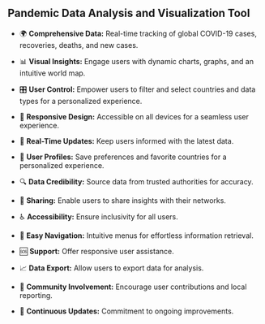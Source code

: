 ## **Pandemic Data Analysis and Visualization Tool**

- 🌍 **Comprehensive Data:** Real-time tracking of global COVID-19 cases, recoveries, deaths, and new cases.

- 📊 **Visual Insights:** Engage users with dynamic charts, graphs, and an intuitive world map.

- 🎛️ **User Control:** Empower users to filter and select countries and data types for a personalized experience.

- 📱 **Responsive Design:** Accessible on all devices for a seamless user experience.

- 🔄 **Real-Time Updates:** Keep users informed with the latest data.

- 👤 **User Profiles:** Save preferences and favorite countries for a personalized experience.

- 🔍 **Data Credibility:** Source data from trusted authorities for accuracy.

- 🚀 **Sharing:** Enable users to share insights with their networks.

- ♿ **Accessibility:** Ensure inclusivity for all users.

- 🚀 **Easy Navigation:** Intuitive menus for effortless information retrieval.

- 🆘 **Support:** Offer responsive user assistance.

- 📈 **Data Export:** Allow users to export data for analysis.

- 🤝 **Community Involvement:** Encourage user contributions and local reporting.

- 🌟 **Continuous Updates:** Commitment to ongoing improvements.
